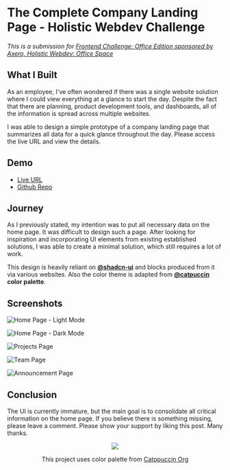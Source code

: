 # The Complete Company Landing Page - Holistic Webdev Challenge

*This is a submission for [Frontend Challenge: Office Edition sponsored by Axero, Holistic Webdev: Office Space](https://dev.to/challenges/frontend/axero)*

## What I Built

<!-- Tell us about your intranet layout and what you were looking to achieve. -->

As an employee, I've often wondered if there was a single website solution where I could view everything at a glance to start the day. Despite the fact that there are planning, product development tools, and dashboards, all of the information is spread across multiple websites. 

I was able to design a simple prototype of a company landing page that summarizes all data for a quick glance throughout the day. Please access the live URL and view the details.

## Demo

<!-- Show us your project! Share a public link to your code and embed your CodePen (or similar editor) directly into this post (see the FAQ section from the challenge page). -->

- [Live URL](https://officespace.shinjith.workers.dev)
- [Github Repo](https://github.com/shinjith-dev/officespace)

## Journey

<!-- Tell us about your process, what you learned, any choices you are particularly proud of, etc. -->

As I previously stated, my intention was to put all necessary data on the home page.  It was difficult to design such a page. After looking for inspiration and incorporating UI elements from existing established solutions, I was able to create a minimal solution, which still requires a lot of work.

This design is heavily reliant on [**@shadcn-ui**](https://github.com/shadcn-ui) and blocks produced from it via various websites. Also the color theme is adapted from **[@catpuccin](https://github.com/catppuccin) color palette**.

## Screenshots

![Home Page - Light Mode](https://dev-to-uploads.s3.amazonaws.com/uploads/articles/t0s5ngqvi3drqf1gbf0x.png)

![Home Page - Dark Mode](https://dev-to-uploads.s3.amazonaws.com/uploads/articles/8biwresxqhgvcufmkkiz.png)

![Projects Page](https://dev-to-uploads.s3.amazonaws.com/uploads/articles/znukbvyiwlammthlxg1n.png)

![Team Page](https://dev-to-uploads.s3.amazonaws.com/uploads/articles/8zge1v7ojear7t0gkhrz.png)

![Announcement Page](https://dev-to-uploads.s3.amazonaws.com/uploads/articles/8dkjpmw2vv419pgwzab7.png)


## Conclusion

The UI is currently immature, but the main goal is to consolidate all critical information on the home page. If you believe there is something missing, please leave a comment. Please show your support by liking this post. Many thanks.

<p align="center"><img src="https://raw.githubusercontent.com/catppuccin/catppuccin/main/assets/footers/gray0_ctp_on_line.svg?sanitize=true" /></p>
<p align="center">This project uses color palette from <a href="https://github.com/catppuccin" target="_blank">Catppuccin Org</a></p>

<!-- Team Submissions: Please pick one member to publish the submission and credit teammates by listing their DEV usernames directly in the body of the post. -->

<!-- ⚠️ By entering the challenge, you grant Axero a worldwide, royalty-free license to use your submission - whether on our website, in marketing materials, or any other Axero channels - at no additional cost. You retain full ownership of your work, and we'll always credit you (with a link back to your original submission) whenever it's displayed publicly.

By submitting, you affirm that you hold all necessary rights or licenses for the submission. -->

<!-- We encourage you to consider adding a license for your code. -->

<!-- Don't forget to add a cover image to your post (if you want). -->

<!-- Thanks for participating! -->
